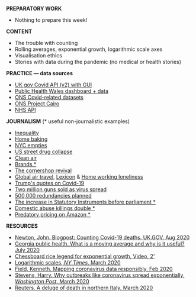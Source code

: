 **PREPARATORY WORK**

- Nothing to prepare this week!

**CONTENT**

- The trouble with counting
- Rolling averages, exponential growth, logarithmic scale axes
- Visualisation ethics
- Stories with data during the pandemic (no medical or health stories)

**PRACTICE — data sources**

- [UK gov Covid API (v2) with GUI](https://coronavirus.data.gov.uk/details/download)
- [Public Health Wales dashboard + data](https://public.tableau.com/profile/public.health.wales.health.protection#!/vizhome/RapidCOVID-19virology-Public/Headlinesummary)
- [ONS Covid-related datasets](https://www.ons.gov.uk/peoplepopulationandcommunity/healthandsocialcare/conditionsanddiseases/datalist?filter=datasets)
- [ONS Project Cairo](https://onsvisual.github.io/project_cairo/index.html)
- [NHS API](https://developer.api.nhs.uk/coronavirus/api)

**JOURNALISM**
(* useful non-journalistic examples)

- [Inequality](https://www.nytimes.com/interactive/2020/06/11/multimedia/coronavirus-new-york-inequality.html)
- [Home baking](https://www.economist.com/graphic-detail/2020/04/08/home-baking-is-on-the-rise-thanks-to-coronavirus-lockdowns)
- [NYC empties](https://www.thecity.nyc/government/2020/4/12/21247125/garbage-pickups-tell-a-tale-of-two-cities-with-part-of-manhattan-shrinking)
- [US street drug collapse](https://www.startribune.com/coronavirus-chokes-the-drug-trade-from-wuhan-through-mexico-and-onto-u-s-streets/570145182/)
- [Clean air](https://www.theguardian.com/environment/2020/apr/11/positively-alpine-disbelief-air-pollution-falls-lockdown-coronavirus)
- [Brands *](https://www.lewiscotter.com/brands)
- [The cornershop revival](https://www.newstatesman.com/politics/2020/09/covid-coronavirus-revive-local-shopping-high-streets-corner-shops-customers)
- [Global air travel](https://www.theguardian.com/world/ng-interactive/2020/apr/03/how-is-the-coronavirus-affecting-global-air-traffic), [Lexicon](Lexicon) & [Home working loneliness](https://www.theguardian.com/money/2020/jul/14/end-of-the-office-the-quiet-grinding-loneliness-of-working-from-home)
- [Trump's quotes on Covid-19](https://www.washingtonpost.com/graphics/2020/politics/trump-coronavirus-statements/)
- [Two million guns sold as virus spread](https://www.nytimes.com/interactive/2020/04/01/business/coronavirus-gun-sales.html)
- [500,000 redundancies planned](https://www.bbc.co.uk/news/business-54392177)
- [The increase in Statutory Instruments before parliament *](https://www.hansardsociety.org.uk/publications/data/coronavirus-statutory-instruments-dashboard)
- [Domestic abuse killings double *](https://www.theguardian.com/society/2020/apr/15/domestic-abuse-killings-more-than-double-amid-covid-19-lockdown)
- [Predatory pricing on Amazon *](https://blog.datahut.co/covid-19-and-predatory-pricing-online/)

**RESOURCES**

- [Newton, John. Blogpost: Counting Covid-19 deaths. UK.GOV. Aug 2020](https://publichealthmatters.blog.gov.uk/2020/08/12/behind-the-headlines-counting-covid-19-deaths/)
- [Georgia public health. What is a moving average and why is it useful? July 2020](https://www.georgiaruralhealth.org/blog/what-is-a-moving-average-and-why-is-it-useful/)
- [Chessboard rice legend for exponential growth, Video, 2'](https://www.youtube.com/watch?v=byk3pA1GPgU)
- [Logarithmic scales, *NY Times*. March 2020](https://www.nytimes.com/2020/03/20/health/coronavirus-data-logarithm-chart.html)
- [Field, Kenneth. Mapping coronavirus data responsibly. Feb 2020](https://www.esri.com/arcgis-blog/products/product/mapping/mapping-coronavirus-responsibly/ )
- [Stevens, Harry. Why outbreaks like coronavirus spread exponentially, *Washington Post*. March 2020](https://www.washingtonpost.com/graphics/2020/world/corona-simulator/)
- [Reuters. A deluge of death in northern Italy, March 2020](https://graphics.reuters.com/HEALTH-CORONAVIRUS-LOMBARDY/0100B5LT46P/index.html)
